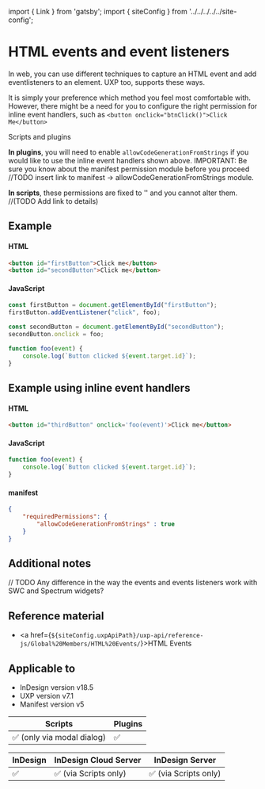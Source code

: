 import { Link } from 'gatsby';
import { siteConfig } from '../../../../../site-config';

# HTML events and event listeners

In web, you can use different techniques to capture an HTML event and add eventlisteners to an element. UXP too, supports these ways. 

It is simply your preference which method you feel most comfortable with. However, there might be a need for you to configure the right permission for inline event handlers, such as `<button onclick="btnClick()">Click Me</button>` 


<InlineAlert variant="info" slots="header, text1, text2"/>

Scripts and plugins

**In plugins**, you will need to enable `allowCodeGenerationFromStrings` if you would like to use the inline event handlers shown above. IMPORTANT: Be sure you know about the manifest permission module before you proceed //TODO insert link to manifest -> allowCodeGenerationFromStrings module.

**In scripts**, these permissions are fixed to '' and you cannot alter them. //(TODO Add link to details)



## Example

<CodeBlock slots="heading, code" repeat="2" languages="HTML, JavaScript" />

#### HTML
```html
<button id="firstButton">Click me</button>
<button id="secondButton">Click me</button>
```

#### JavaScript
```js
const firstButton = document.getElementById("firstButton");
firstButton.addEventListener("click", foo);

const secondButton = document.getElementById("secondButton");
secondButton.onclick = foo;

function foo(event) {
    console.log(`Button clicked ${event.target.id}`);
}
```

## Example using inline event handlers

<CodeBlock slots="heading, code" repeat="3" languages="HTML, JavaScript, JSON" />

#### HTML
```html
<button id="thirdButton" onclick='foo(event)'>Click me</button>
```

#### JavaScript
```js
function foo(event) {
    console.log(`Button clicked ${event.target.id}`);
}
```

#### manifest
```json
{
    "requiredPermissions": {
        "allowCodeGenerationFromStrings" : true
    }
}
```


## Additional notes
// TODO Any difference in the way the events and events listeners work with SWC and Spectrum widgets?

## Reference material
- <a href={`${siteConfig.uxpApiPath}/uxp-api/reference-js/Global%20Members/HTML%20Events/`}>HTML Events</a>

## Applicable to

- InDesign version v18.5
- UXP version v7.1
- Manifest version v5

| Scripts | Plugins |
| ------- | ------- |
| ✅ (only via modal dialog) |  ✅      |

| InDesign | InDesign Cloud Server | InDesign Server |
| -------- | --------------------- | -------------- |
| ✅       | ✅ (via Scripts only)  | ✅ (via Scripts only)|
